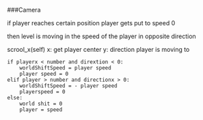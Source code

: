 ###Camera

if player reaches certain position player gets put to speed 0

then level is moving in the speed of the player in opposite direction

scrool_x(self)
    x: get player center
    y: direction player is moving to

    if playerx < number and dirextion < 0:
        worldShiftSpeed = player speed
        player speed = 0
    elif player > number and directionx > 0:
        worldShiftSpeed = - player speed
        playerspeed = 0
    else:
        world shit = 0
        player = speed

